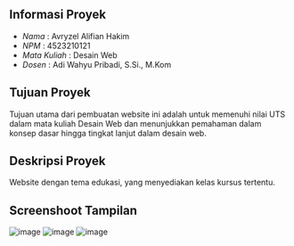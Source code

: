 ## Informasi Proyek

- *Nama*  : Avryzel Alifian Hakim
- *NPM*   : 4523210121
- *Mata Kuliah* : Desain Web
- *Dosen* : Adi Wahyu Pribadi, S.Si., M.Kom

## Tujuan Proyek

Tujuan utama dari pembuatan website ini adalah untuk memenuhi nilai UTS dalam mata kuliah Desain Web dan menunjukkan pemahaman dalam konsep dasar hingga tingkat lanjut dalam desain web.


## Deskripsi Proyek

Website dengan tema edukasi, yang menyediakan kelas kursus tertentu.

## Screenshoot Tampilan
![image](https://github.com/user-attachments/assets/2ab6e2cb-92f3-4b0c-a133-fab27fb69a86)
![image](https://github.com/user-attachments/assets/a70eea30-3a53-47f8-bf8a-b163a087114c)
![image](https://github.com/user-attachments/assets/eeb65a28-8cf3-4920-8ef6-68281fa09b7e)
